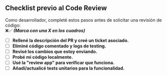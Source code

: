 ## Checklist previo al Code Review

Como desarrollador, completé estos pasos antes de solicitar una revisión de código:  
❌✅ ***(Marca con una X en los cuadros)***

- [ ] **Rellené la descripción del PR y creé un ticket asociado.**
- [ ] **Eliminé código comentado y logs de testing.**
- [ ] **Revisé los cambios que estoy enviando.**
- [ ] **Probé mi código localmente.**
- [ ] **Usé la "review app" para verificar que funciona.**
- [ ] **Añadí/actualicé tests unitarios para la funcionalidad.**